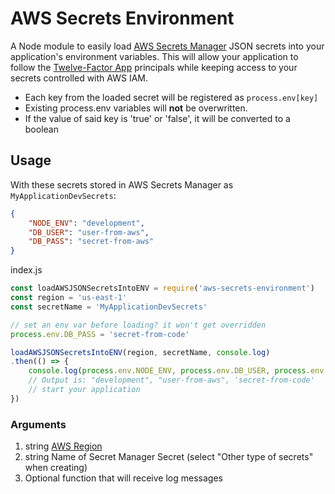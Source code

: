 # AWS Secrets Environment

A Node module to easily load [AWS Secrets Manager](https://aws.amazon.com/secrets-manager/) JSON secrets into your application's environment variables. This will allow your application to follow the [Twelve-Factor App](https://12factor.net/) principals while keeping access to your secrets controlled with AWS IAM.

* Each key from the loaded secret will be registered as `process.env[key]`
* Existing process.env variables will **not** be overwritten.
* If the value of said key is 'true' or 'false', it will be converted to a boolean

## Usage

With these secrets stored in AWS Secrets Manager as `MyApplicationDevSecrets`:

```json
{
	"NODE_ENV": "development",
	"DB_USER": "user-from-aws",
	"DB_PASS": "secret-from-aws"
}
```

index.js

```javascript
const loadAWSJSONSecretsIntoENV = require('aws-secrets-environment')
const region = 'us-east-1'
const secretName = 'MyApplicationDevSecrets'

// set an env var before loading? it won't get overridden
process.env.DB_PASS = 'secret-from-code'

loadAWSJSONSecretsIntoENV(region, secretName, console.log)
.then(() => {
	console.log(process.env.NODE_ENV, process.env.DB_USER, process.env.DB_PASS)
	// Output is: "development", "user-from-aws", 'secret-from-code'
	// start your application
})
````

### Arguments

1. string [AWS Region](https://docs.aws.amazon.com/general/latest/gr/rande.html)
2. string Name of Secret Manager Secret (select "Other type of secrets" when creating)
3. Optional function that will receive log messages

